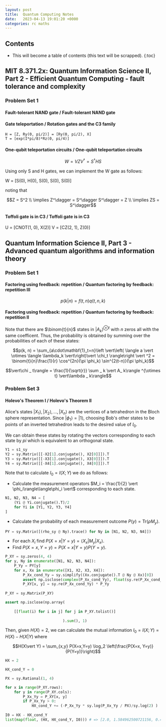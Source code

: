 ```yaml
---
layout: post
title:  Quantum Computing Notes
date:   2023-04-13 19:01:20 +0000
categories: rc maths
---
```


<h2> Contents </h2>

* This will become a table of contents (this text will be scrapped).
{:toc}

## MIT 8.371.2x: Quantum Information Science II, Part 2 - Efficient Quantum Computing - fault tolerance and complexity
### Problem Set 1

#### Fault-tolerant NAND gate / Fault-tolerant NAND gate

#### Gate teleportation / Rotation gates and the C3 family

```
H = [Z, Ry(0, pi/2)] = [Ry(0, pi/2), X]
T = [exp(I*pi/8)*Rz(0, pi/4)]
```

#### One-qubit teleportation circuits / One-qubit teleportation circuits

$$W = V Z V^\dagger = S^\dagger H S$$

Using only S and H gates, we can implement the W gate as follows:

W = [S(0), H(0), S(0), S(0), S(0)]

noting that 

$$Z = S^2 \\
\implies Z^\dagger = S^\dagger S^\dagger = Z \\
\implies ZS = S^\dagger$$

#### Toffoli gate is in C3 / Toffoli gate is in C3

U = [CNOT(1, 0), X(2)]
V = [CZ(2, 1), Z(0)]

## Quantum Information Science II, Part 3 - Advanced quantum algorithms and information theory

### Problem Set 1

#### Factoring using feedback: repetition / Quantum factoring by feedback: repetition III

$$p(k|n) = f(t,n) q(t,n,k)$$

#### Factoring using feedback: repetition / Quantum factoring by feedback: repetition II

Note that there are $\binom{t}{n}$ states in $\vert A_k\rangle^{\otimes t}$ with $n$ zeros all with the same coefficent. Thus, the probability is obtained by summing over the probabilities of each of these states:

$$p(k, n) =
\sum_{a\cdot\mathbf{1}_t=n}\left \vert\left( \langle a \vert \otimes \langle \lambda_k \vert\right)\vert \chi_t \rangle\right \vert ^2 = \binom{t}{n}\frac{1}{r} \cos^{2n}(\pi \phi_k) \sin^{2(t-n)}(\pi \phi_k)$$

$$\vert\chi _ t\rangle  = \frac{1}{\sqrt{r}} \sum _ k \vert A_ k\rangle ^{\otimes t} \vert\lambda _ k\rangle$$


### Problem Set 3

#### Holevo's Theorem I / Holevo's Theorem II

Alice's states $\vert X_1\rangle, \vert X_2\rangle, \dots, \vert X_n\rangle$ are the vertices of a tetrahedron in the Bloch sphere representation. Since $\vert\phi_1\rangle = \vert 1\rangle$, choosing Bob's other states to be points of an inverted tetrahedron leads to the desired value of $I_0$.

We can obtain these states by rotating the vectors corresponding to each state by $pi$ which is equivalent to an orthogonal state.

```python
Y1 = s1_sy
Y2 = sy.Matrix([[-X2[1].conjugate(), X2[0]]]).T
Y3 = sy.Matrix([[-X3[1].conjugate(), X3[0]]]).T
Y4 = sy.Matrix([[-X4[1].conjugate(), X4[0]]]).T
```

Note that to calculate $I_0 = I(X;Y)$ we do as follows:

- Calculate the measurement operators $M_i = \frac{1}{2} \vert \phi_i\rangle\langle\phi_i \vert$ corresponding to each state.

```python
N1, N2, N3, N4 = [
    (Yi @ Yi.conjugate().T)/2
    for Yi in [Y1, Y2, Y3, Y4]
]
```

- Calculate the probability of each measurement outcome $P(y) = \text{Tr}(\rho M_y)$.

```python
PY = sy.Matrix([(rho_sy @ Ny).trace() for Ny in [N1, N2, N3, N4]])
```

- For each $X_i$ find $P(X=x \vert Y=y) = \langle X_x \vert M_y \vert X_x \rangle$.
- Find $P(X=x, Y=y) = P(X=x \vert Y=y) P(Y=y)$.

```python
P_XY = sy.zeros(4, 4)
for y, Ny in enumerate([N1, N2, N3, N4]):
    P_Yy = PY[y]
    for x, Xx in enumerate([X1, X2, X3, X4]):
        P_Xx_cond_Yy = sy.simplify((Xx.conjugate().T @ Ny @ Xx)[0])
        assert np.isclose(complex(P_Xx_cond_Yy), float(sy.re(P_Xx_cond_Yy)))
        P_XY[x, y] = sy.re(P_Xx_cond_Yy) * P_Yy
        
P_XY = sy.Matrix(P_XY)

assert np.isclose(np.array(
    
    [[float(i) for i in j] for j in P_XY.tolist()]
                          
                          ).sum(), 1)
```

Then, given $H(X) = 2$, we can calculate the mutual information $I_0 = I(X;Y) = H(X) - H(X \vert Y)$ where 

$$H(X\vert Y) = \sum_{x,y} P(X=x,Y=y) \log_2 \left(\frac{P(X=x, Y=y)}{P(Y=y)}\right)$$

```python
HX = 2

HX_cond_Y = 0

PX = sy.Rational(1, 4)

for x in range(P_XY.rows):
    for y in range(P_XY.cols):
        P_Xx_Yy = P_XY[x, y]
        if P_Xx_Yy > 0:
            HX_cond_Y += (-P_Xx_Yy * sy.log(P_Xx_Yy / PX)/sy.log(2) )
        
I0 = HX - HX_cond_Y     
list(map(float, (HX, HX_cond_Y, I0))) # => [2.0, 1.584962500721156, 0.4150374992788438]
```

